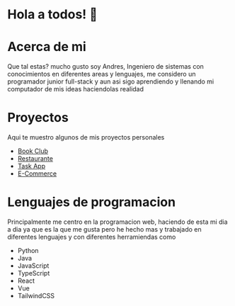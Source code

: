 # Hola a todos! 👋

# Acerca de mi

Que tal estas? mucho gusto soy Andres, Ingeniero de sistemas con conocimientos en diferentes areas y lenguajes, me considero un programador junior full-stack y aun asi sigo aprendiendo y llenando mi computador de mis ideas haciendolas realidad

# Proyectos
Aqui te muestro algunos de mis proyectos personales

* [Book Club]([https://github.com](https://github.com/AndresG2412))
* [Restaurante]([https://github.com](https://github.com/AndresG2412))
* [Task App]([https://github.com](https://github.com/AndresG2412))
* [E-Commerce]([https://github.com](https://github.com/AndresG2412))

# Lenguajes de programacion
Principalmente me centro en la programacion web, haciendo de esta mi dia a dia ya que es la que me gusta pero he hecho mas y trabajado en diferentes lenguajes y con diferentes herramiendas como

* Python
* Java
* JavaScript
* TypeScript
* React
* Vue
* TailwindCSS
